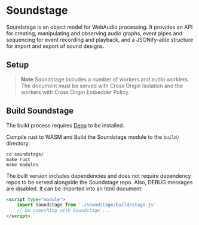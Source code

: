 # Soundstage

Soundstage is an object model for WebAudio processing. It provides an API for
creating, manipulating and observing audio graphs, event pipes and sequencing
for event recording and playback, and a JSONify-able structure for import and
export of sound designs.


## Setup

> **Note** Soundstage includes a number of workers and audio worklets. The
> document must be served with Cross Origin Isolation and the workers with
> Cross Origin Embedder Policy.


## Build Soundstage

The build process requires [Deno](https://deno.land/manual/getting_started/installation)
to be installed.

Compile rust to WASM and Build the Soundstage module to the `build/` directory:

```console
cd soundstage/
make rust
make modules
```

The built version includes dependencies and does not require dependency repos to
be served alongside the Soundstage repo. Also, DEBUG messages are disabled. It
can be imported into an html document:

```html
<script type="module">
    import Soundstage from './soundstage/build/stage.js'
    // Do something with Soundstage ...
</script>
```
<!--
## Build documentation

Build documentation found in code comments to markdown files in `docs/`:

```console
make docs
```

## Run tests

Tests run in a browser. Navigate to `soundstage/test.html`.

> **Note**<br/>
> Tests are run against unbuilt files. A server must be serving the
> dependency repos and the soundstage repo from the same location.

The `soundstage/test.html` page is also used to run tests in Chrome, FireFox and
Safari via Github Actions / Selenium. Test results can be seen at
[github.com/soundio/soundstage/actions/](https://github.com/soundio/soundstage/actions/).

### Add a test

To add a test:

- Create a JS module in `tests/`
- Import that module in `test.html`

Refer to existing tests for examples. Tests are currently run using a
minimal runner function with the signature `test(name, expectedValues, fn)`.
-->
